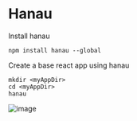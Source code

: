 # Hanau

Install hanau

```
npm install hanau --global
```

Create a base react app using hanau

```
mkdir <myAppDir>
cd <myAppDir>
hanau
```

![image](https://cloud.githubusercontent.com/assets/1118006/25463177/730ae1ca-2ac2-11e7-860e-17128083b539.png)
